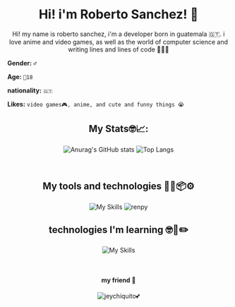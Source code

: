 <div align="center">
  
# Hi! i'm Roberto Sanchez! 🥸
Hi! my name is roberto sanchez, i'm a developer born in guatemala 🇬🇹. i love anime and video games, as well as the world of computer science and writing lines and lines of code 🧑‍💻💖
</div>

**Gender:** `♂️`

**Age:** `🗿18`

**nationality:** `🇬🇹`

**Likes:** `video games🎮, anime, and cute and funny things 😭`

<div align="center">
  
## My Stats🤓📈:
  ![Anurag's GitHub stats](https://github-readme-stats.vercel.app/api?username=rjscdev&count_private=true&theme=tokyonight&show_icons=true)
  ![Top Langs](https://github-readme-stats.vercel.app/api/top-langs/?username=rjscdev&theme=tokyonight&layout=compact)
  
</div>

<div align="center" style="display: inline_block"><br>

## My tools and technologies 🧑‍💻📦⚙️
  
  ![My Skills](https://skillicons.dev/icons?i=js,html,css,nodejs,sass,tailwind,bootstrap,gatsby,cs,bash,vscode,linux,discord,unity)
  ![renpy](https://user-images.githubusercontent.com/88680048/167714506-8395432c-6bbc-4b37-8739-8bb3794fbddf.svg)


## technologies I'm learning 🤓📖✏️
![My Skills](https://skillicons.dev/icons?i=php,laravel,ts,jenkins)
</div>

<div align="center" style="display: inline_block"><br>
  
#### my friend 💖
![jeychiquito](https://user-images.githubusercontent.com/88680048/231600100-6a5e4f42-82ae-4b2c-997d-3436025587e5.png)💕

</div>


